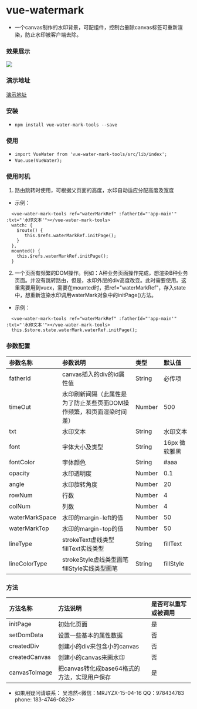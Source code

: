 # vue-watermark
* 一个canvas制作的水印背景，可配组件，控制台删除canvas标签可重新渲染，防止水印被客户端去除。

### 效果展示     
![](https://wuhaoran0409.github.io/waterMark/1.png)

### 演示地址     
[演示地址](https://wuhaoran0409.github.io/study/dist/index.html#)

### 安装
* `npm install vue-water-mark-tools --save`

### 使用
* `import VueWater from 'vue-water-mark-tools/src/lib/index';`
* `Vue.use(VueWater);`

<div id="fatherid"> 
  <vue-water-mark-tools ref="waterMarkRef" :fatherId="'app-main'" :txt="'水印文本'"></vue-water-mark-tools>
</div>

### 使用时机
1. 路由跳转时使用，可根据父页面的高度，水印自动适应分配高度及宽度
* 示例：
```vue
  <vue-water-mark-tools ref="waterMarkRef" :fatherId="'app-main'" :txt="'水印文本'"></vue-water-mark-tools>
  watch: {
    $route() {
       this.$refs.waterMarkRef.initPage();
    }
  },
  mounted() {
    this.$refs.waterMarkRef.initPage();
  }
```
2. 一个页面有频繁的DOM操作。例如：A种业务页面操作完成，想渲染B种业务页面。并没有跳转路由，但是，水印外层的div高度改变。此时需要使用。这里需要用到vuex，需要在mounted时，把ref="waterMarkRef"，存入state中，想重新渲染水印调用waterMark对象中的initPage()方法。
* 示例：
```vue
  <vue-water-mark-tools ref="waterMarkRef" :fatherId="'app-main'" :txt="'水印文本'"></vue-water-mark-tools>
  this.$store.state.waterMark.waterRef.initPage();
```

### 参数配置
|参数名称|参数说明|类型|默认值|
|:---|:---|:---|:---|
|fatherId|canvas插入的div的id属性值|String|必传项|
|timeOut|水印刷新间隔（此属性是为了防止某些页面DOM操作频繁，和页面渲染时间差）|Number|500|
|txt|水印文本|String|水印文本|
|font|字体大小及类型|String|16px 微软雅黑|
|fontColor|字体颜色|String|#aaa|
|opacity|水印透明度|Number|0.1|
|angle|水印旋转角度|Number|20|
|rowNum|行数|Number|4|
|colNum|列数|Number|4|
|waterMarkSpace|水印的margin-left的值|Number|50|
|waterMarkTop|水印的margin-top的值|Number|50|
|lineType|strokeText虚线类型  fillText实线类型|String|fillText|
|lineColorType|strokeStyle虚线类型画笔  fillStyle实线类型画笔|String|fillStyle|

### 方法
|方法名称|方法说明|是否可以重写或被调用|
|:---|:---|:---|
|initPage|初始化页面|是|
|setDomData|设置一些基本的属性数据|否|
|createdDiv|创建小的div来包含小的canvas|否|
|createdCanvas|创建小的canvas来画水印|否|
|canvasToImage|把canvas转化成base64格式的方法，实现用户保存|是|

* 如果用疑问请联系： 吴浩然<微信：MRJYZX-15-04-16  QQ：978434783  phone: 183-4746-0829>
